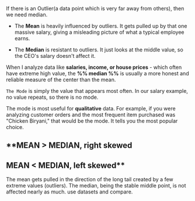If there is an Outlier(a data point which is very far away from others), then we need median. 

- The **Mean** is heavily influenced by outliers. It gets pulled up by that one massive salary, giving a misleading picture of what a typical employee earns.
    
- The **Median** is resistant to outliers. It just looks at the middle value, so the CEO's salary doesn't affect it.


When I analyze data like **salaries, income, or house prices** - which often have extreme high value, the **%% median %%** is usually a more honest and reliable measure of the center than the mean.


`The Mode` is simply the value that appears most often. In our salary example, no value repeats, so there is no mode.

The mode is most useful for **qualitative** data. For example, if you were analyzing customer orders and the most frequent item purchased was "Chicken Biryani," that would be the mode. It tells you the most popular choice.



## **MEAN > MEDIAN, right skewed
## MEAN < MEDIAN, left skewed**


The mean gets pulled in the direction of the long tail created by a few extreme values (outliers). The median, being the stable middle point, is not affected nearly as much. use datasets and compare.



